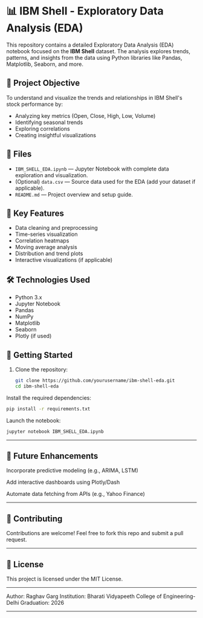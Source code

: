 # 📊 IBM Shell - Exploratory Data Analysis (EDA)

This repository contains a detailed Exploratory Data Analysis (EDA) notebook focused on the **IBM Shell** dataset. The analysis explores trends, patterns, and insights from the data using Python libraries like Pandas, Matplotlib, Seaborn, and more.

## 🧠 Project Objective

To understand and visualize the trends and relationships in IBM Shell's stock performance by:
- Analyzing key metrics (Open, Close, High, Low, Volume)
- Identifying seasonal trends
- Exploring correlations
- Creating insightful visualizations

## 📁 Files

- `IBM_SHELL_EDA.ipynb` — Jupyter Notebook with complete data exploration and visualization.
- (Optional) `data.csv` — Source data used for the EDA (add your dataset if applicable).
- `README.md` — Project overview and setup guide.

## 📌 Key Features

- Data cleaning and preprocessing
- Time-series visualization
- Correlation heatmaps
- Moving average analysis
- Distribution and trend plots
- Interactive visualizations (if applicable)

## 🛠️ Technologies Used

- Python 3.x
- Jupyter Notebook
- Pandas
- NumPy
- Matplotlib
- Seaborn
- Plotly (if used)

## 🚀 Getting Started

1. Clone the repository:
   ```bash
   git clone https://github.com/yourusername/ibm-shell-eda.git
   cd ibm-shell-eda
Install the required dependencies:

   ```bash
   pip install -r requirements.txt
   ```

Launch the notebook:

   ```bash
   jupyter notebook IBM_SHELL_EDA.ipynb
   ```
---

## 📝 Future Enhancements
Incorporate predictive modeling (e.g., ARIMA, LSTM)

Add interactive dashboards using Plotly/Dash

Automate data fetching from APIs (e.g., Yahoo Finance)

---

## 🤝 Contributing
Contributions are welcome! Feel free to fork this repo and submit a pull request.

---

## 📜 License
This project is licensed under the MIT License.

---

Author: Raghav Garg
Institution: Bharati Vidyapeeth College of Engineering-Delhi
Graduation: 2026


---

